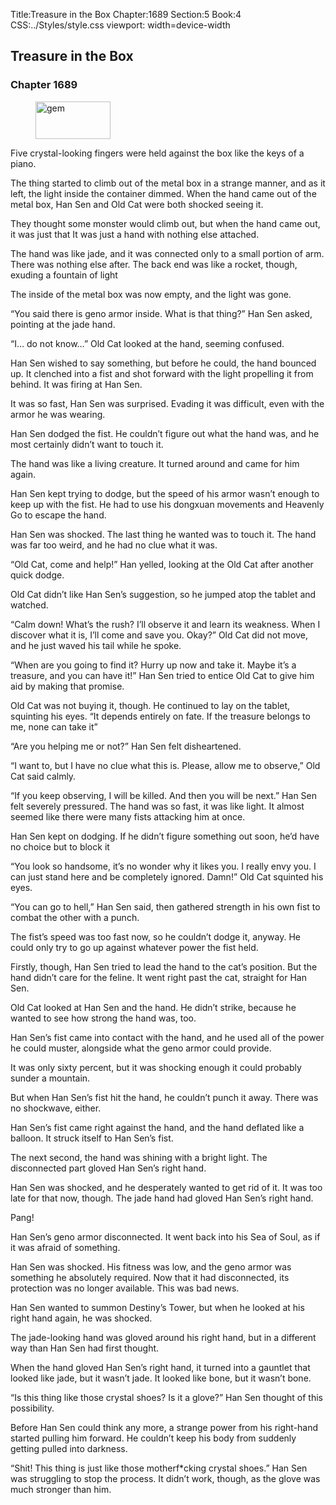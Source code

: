 Title:Treasure in the Box 
Chapter:1689 
Section:5 
Book:4 
CSS:../Styles/style.css 
viewport: width=device-width
  
## Treasure in the Box
### Chapter 1689 
<figure>
	<img src="../Images/gem.gif" alt="gem" id="gem" width="120" height="60" />
</figure>
  

  
  Five crystal-looking fingers were held against the box like the keys of a piano.

The thing started to climb out of the metal box in a strange manner, and as it left, the light inside the container dimmed. When the hand came out of the metal box, Han Sen and Old Cat were both shocked seeing it.

They thought some monster would climb out, but when the hand came out, it was just that It was just a hand with nothing else attached.

The hand was like jade, and it was connected only to a small portion of arm. There was nothing else after. The back end was like a rocket, though, exuding a fountain of light

The inside of the metal box was now empty, and the light was gone.

“You said there is geno armor inside. What is that thing?” Han Sen asked, pointing at the jade hand.

“I… do not know…” Old Cat looked at the hand, seeming confused.

Han Sen wished to say something, but before he could, the hand bounced up. It clenched into a fist and shot forward with the light propelling it from behind. It was firing at Han Sen.

It was so fast, Han Sen was surprised. Evading it was difficult, even with the armor he was wearing.

Han Sen dodged the fist. He couldn’t figure out what the hand was, and he most certainly didn’t want to touch it.

The hand was like a living creature. It turned around and came for him again.

Han Sen kept trying to dodge, but the speed of his armor wasn’t enough to keep up with the fist. He had to use his dongxuan movements and Heavenly Go to escape the hand.

Han Sen was shocked. The last thing he wanted was to touch it. The hand was far too weird, and he had no clue what it was.

“Old Cat, come and help!” Han yelled, looking at the Old Cat after another quick dodge.

Old Cat didn’t like Han Sen’s suggestion, so he jumped atop the tablet and watched.

“Calm down! What’s the rush? I’ll observe it and learn its weakness. When I discover what it is, I’ll come and save you. Okay?” Old Cat did not move, and he just waved his tail while he spoke.

“When are you going to find it? Hurry up now and take it. Maybe it’s a treasure, and you can have it!” Han Sen tried to entice Old Cat to give him aid by making that promise.

Old Cat was not buying it, though. He continued to lay on the tablet, squinting his eyes. “It depends entirely on fate. If the treasure belongs to me, none can take it”

“Are you helping me or not?” Han Sen felt disheartened.

“I want to, but I have no clue what this is. Please, allow me to observe,” Old Cat said calmly.

“If you keep observing, I will be killed. And then you will be next.” Han Sen felt severely pressured. The hand was so fast, it was like light. It almost seemed like there were many fists attacking him at once.

Han Sen kept on dodging. If he didn’t figure something out soon, he’d have no choice but to block it

“You look so handsome, it’s no wonder why it likes you. I really envy you. I can just stand here and be completely ignored. Damn!” Old Cat squinted his eyes.

“You can go to hell,” Han Sen said, then gathered strength in his own fist to combat the other with a punch.

The fist’s speed was too fast now, so he couldn’t dodge it, anyway. He could only try to go up against whatever power the fist held.

Firstly, though, Han Sen tried to lead the hand to the cat’s position. But the hand didn’t care for the feline. It went right past the cat, straight for Han Sen.

Old Cat looked at Han Sen and the hand. He didn’t strike, because he wanted to see how strong the hand was, too.

Han Sen’s fist came into contact with the hand, and he used all of the power he could muster, alongside what the geno armor could provide.

It was only sixty percent, but it was shocking enough it could probably sunder a mountain.

But when Han Sen’s fist hit the hand, he couldn’t punch it away. There was no shockwave, either.

Han Sen’s fist came right against the hand, and the hand deflated like a balloon. It struck itself to Han Sen’s fist.

The next second, the hand was shining with a bright light. The disconnected part gloved Han Sen’s right hand.

Han Sen was shocked, and he desperately wanted to get rid of it. It was too late for that now, though. The jade hand had gloved Han Sen’s right hand.

Pang!

Han Sen’s geno armor disconnected. It went back into his Sea of Soul, as if it was afraid of something.

Han Sen was shocked. His fitness was low, and the geno armor was something he absolutely required. Now that it had disconnected, its protection was no longer available. This was bad news.

Han Sen wanted to summon Destiny’s Tower, but when he looked at his right hand again, he was shocked.

The jade-looking hand was gloved around his right hand, but in a different way than Han Sen had first thought.

When the hand gloved Han Sen’s right hand, it turned into a gauntlet that looked like jade, but it wasn’t jade. It looked like bone, but it wasn’t bone.

“Is this thing like those crystal shoes? Is it a glove?” Han Sen thought of this possibility.

Before Han Sen could think any more, a strange power from his right-hand started pulling him forward. He couldn’t keep his body from suddenly getting pulled into darkness.

“Shit! This thing is just like those motherf*cking crystal shoes.” Han Sen was struggling to stop the process. It didn’t work, though, as the glove was much stronger than him.
